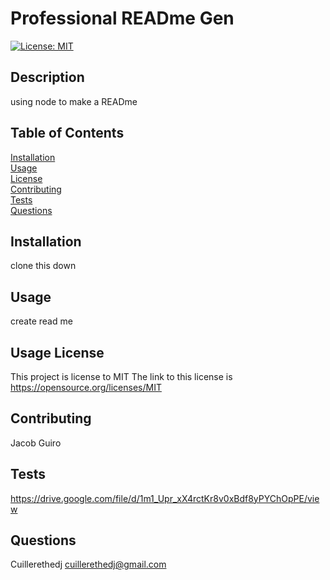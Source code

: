 # Professional READme Gen
[![License: MIT](https://img.shields.io/badge/License-MIT-yellow.svg)](https://opensource.org/licenses/MIT)

## Description 

using node to make a READme

## Table of Contents

[Installation](#Installation)  
[Usage](#Usage)  
[License](#License)  
[Contributing](#Contribution-Guidelines)  
[Tests](#How-To-Test)  
[Questions](#Questions)

## Installation

clone this down

## Usage

create read me

## Usage License
This project is license to MIT
The link to this license is https://opensource.org/licenses/MIT

## Contributing 

Jacob Guiro

## Tests

https://drive.google.com/file/d/1m1_Upr_xX4rctKr8v0xBdf8yPYChOpPE/view

## Questions

Cuillerethedj
cuillerethedj@gmail.com

